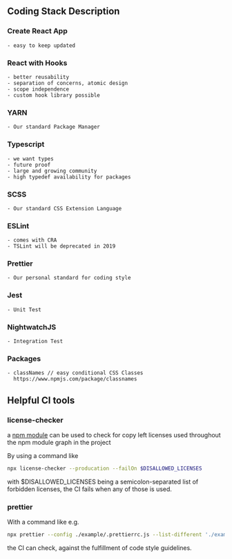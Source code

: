 ## Coding Stack Description
### Create React App
    - easy to keep updated
### React with Hooks
    - better reusability
    - separation of concerns, atomic design
    - scope independence
    - custom hook library possible
### YARN
    - Our standard Package Manager
### Typescript
    - we want types
    - future proof
    - large and growing community
    - high typedef availability for packages
### SCSS
    - Our standard CSS Extension Language
### ESLint
    - comes with CRA
    - TSLint will be deprecated in 2019
### Prettier
    - Our personal standard for coding style
### Jest
    - Unit Test
### NightwatchJS
    - Integration Test

### Packages
    - classNames // easy conditional CSS Classes
      https://www.npmjs.com/package/classnames

## Helpful CI tools

### license-checker
a [npm module](https://github.com/davglass/license-checker) can be used to check for copy left licenses used throughout the npm module graph in the project

By using a command like
```bash
npx license-checker --producation --failOn $DISALLOWED_LICENSES
```
with $DISALLOWED_LICENSES being a semicolon-separated list of forbidden licenses, the CI fails when any of those is used.

### prettier
With a command like e.g.
```bash
npx prettier --config ./example/.prettierrc.js --list-different './example/src/**/{*.ts,*.tsx}'
```
the CI can check, against the fulfillment of code style guidelines.